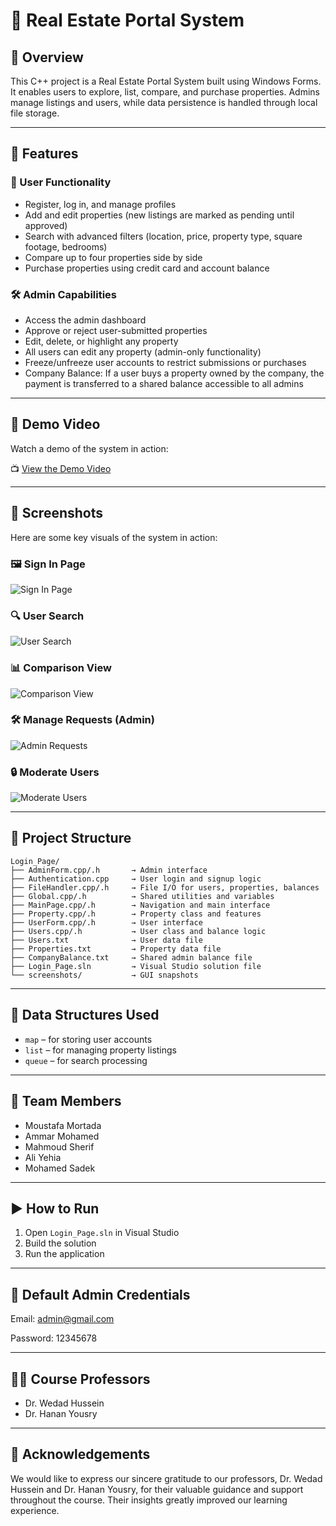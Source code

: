 # 🏡 Real Estate Portal System

## 📌 Overview

This C++ project is a Real Estate Portal System built using Windows Forms. It enables users to explore, list, compare, and purchase properties. Admins manage listings and users, while data persistence is handled through local file storage.

---
## 🌟 Features

### 👤 User Functionality

- Register, log in, and manage profiles
- Add and edit properties (new listings are marked as pending until approved)
- Search with advanced filters (location, price, property type, square footage, bedrooms)
- Compare up to four properties side by side
- Purchase properties using credit card and account balance

### 🛠️ Admin Capabilities

- Access the admin dashboard
- Approve or reject user-submitted properties
- Edit, delete, or highlight any property
- All users can edit any property (admin-only functionality)
- Freeze/unfreeze user accounts to restrict submissions or purchases
- Company Balance: If a user buys a property owned by the company, the payment is transferred to a shared balance accessible to all admins

---

## 🎥 Demo Video

Watch a demo of the system in action:

📺 [View the Demo Video](https://drive.google.com/file/d/1WNIpxYEBx4u7I57l7Bez7z2WAFSm2YBP/view?usp=sharing)

---

## 📸 Screenshots

Here are some key visuals of the system in action:

### 🖼️ Sign In Page
![Sign In Page](screenshots/signin_page.png)

### 🔍 User Search
![User Search](screenshots/user_search.png)

### 📊 Comparison View
![Comparison View](screenshots/comparison_view.png)

### 🛠️ Manage Requests (Admin)
![Admin Requests](screenshots/admin_manage_requests.png)

### 🔒 Moderate Users
![Moderate Users](screenshots/admin_moderate_users.png)

---

## 📃 Project Structure

```
Login_Page/
├── AdminForm.cpp/.h       → Admin interface
├── Authentication.cpp     → User login and signup logic
├── FileHandler.cpp/.h     → File I/O for users, properties, balances
├── Global.cpp/.h          → Shared utilities and variables
├── MainPage.cpp/.h        → Navigation and main interface
├── Property.cpp/.h        → Property class and features
├── UserForm.cpp/.h        → User interface
├── Users.cpp/.h           → User class and balance logic
├── Users.txt              → User data file
├── Properties.txt         → Property data file
├── CompanyBalance.txt     → Shared admin balance file
├── Login_Page.sln         → Visual Studio solution file
└── screenshots/           → GUI snapshots
```

---

## 📀 Data Structures Used

- `map` – for storing user accounts
- `list` – for managing property listings
- `queue` – for search processing

---

## 👥 Team Members

- Moustafa Mortada
- Ammar Mohamed
- Mahmoud Sherif
- Ali Yehia
- Mohamed Sadek

---

## ▶️ How to Run
1. Open `Login_Page.sln` in Visual Studio
2. Build the solution
3. Run the application

---

## 🔐 Default Admin Credentials

Email: admin@gmail.com

Password: 12345678

---

## 👩‍🏫 Course Professors

- Dr. Wedad Hussein
- Dr. Hanan Yousry

---

## 👏 Acknowledgements

We would like to express our sincere gratitude to our professors, Dr. Wedad Hussein and Dr. Hanan Yousry, for their valuable guidance and support throughout the course. Their insights greatly improved our learning experience.

